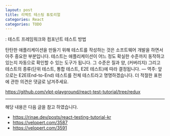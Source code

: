 ```yaml
---
layout: post
title: 리액트 테스팅 튜토리얼
categories: React
categories: TODO
---
```


: 테스트 프레임워크와 컴포넌트 테스트 방법

탄탄한 애플리케이션을 만들기 위해 테스트를 작성하는 것은 소프트웨어 개발을 하면서 아주 중요한 부분입니다. 테스트는 애플리케이션이 어느 정도 확실한 수준까지 동작하고 있는지 자동으로 확인할 수 있는 도구가 됩니다. 그 수준은 질과 양, (커버리지) 그리고 테스트의 종류(단위 테스트, 통합 테스트, E2E 테스트)에 따라 결정됩니다. — 역주: 앞으로는 E2E(End-to-End) 테스트를 전체 테스트라고 명명하겠습니다. 더 적절한 표현에 관한 의견은 댓글로 남겨주세요.

https://github.com/vlpt-playground/react-test-tutorial/tree/redux

----
해당 내용은 다음 글을 참고 하였습니다.
- https://rinae.dev/posts/react-testing-tutorial-kr
- https://velopert.com/3587
- https://velopert.com/3591